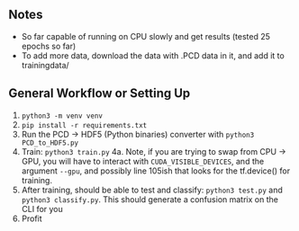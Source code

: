 ## Notes 
- So far capable of running on CPU slowly and get results (tested 25 epochs so far)
- To add more data, download the data with .PCD data in it, and add it to trainingdata/

## General Workflow or Setting Up
1. `python3 -m venv venv`
2. `pip install -r requirements.txt`
3. Run the PCD -> HDF5 (Python binaries) converter with `python3 PCD_to_HDF5.py` 
4. Train: `python3 train.py`
4a. Note, if you are trying to swap from CPU -> GPU, you will have to interact with `CUDA_VISIBLE_DEVICES`, and the argument `--gpu`, and possibly line 105ish that looks for the tf.device() for training. 
5. After training, should be able to test and classify: `python3 test.py` and `python3 classify.py`. This should generate a confusion matrix on the CLI for you
6. Profit
